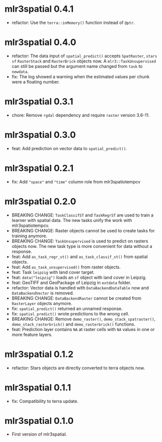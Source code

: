 # mlr3spatial 0.4.1

* refactor: Use the `terra::inMemory()` function instead of `@ptr`.

# mlr3spatial 0.4.0

* refactor: The data input of `spatial_predict()` accepts `SpatRaster`, `stars` `sf` `RasterStack` and `RasterBrick` objects now.
  A `mlr3::TaskUnsupervised` can still be passed but the argument name changed from `task` to `newdata`.
* fix: The log showed a warning when the estimated values per chunk were a floating number.

# mlr3spatial 0.3.1

* chore: Remove `rgdal` dependency and require `raster` version 3.6-11.

# mlr3spatial 0.3.0

* feat: Add prediction on vector data to `spatial_predict()`.

# mlr3spatial 0.2.1

* fix: Add `"space"` and `"time"` column role from mlr3spatiotempcv

# mlr3spatial 0.2.0

* BREAKING CHANGE: `TaskClassifST` and `TaskRegrST` are used to train a learner with spatial data.
  The new tasks unify the work with mlr3spatiotempcv.
* BREAKING CHANGE: Raster objects cannot be used to create tasks for training anymore.
* BREAKING CHANGE: `TaskUnsupervised` is used to predict on rasters objects now.
  The new task type is more convenient for data without a response.
* feat: Add `as_task_regr_st()` and `as_task_classif_st()` from spatial objects.
* feat: Add `as_task_unsupervised()` from raster objects.
* feat: Task `leipzig` with land cover target.
* feat: `data("leipzig")` loads an `sf` object with land cover in Leipzig.
* feat: GeoTIFF and GeoPackage of Leipzig in `extdata` folder.
* refactor: Vector data is handled with `DataBackendDataTable` now and `DataBackendVector` is removed.
* BREAKING CHANGE: `DataBackendRaster` cannot be created from `RasterLayer` objects anymore.
* fix: `spatial_predict()` returned an unnamed response.
* fix: `spatial_predict()` wrote predictions to the wrong cell.
* BREAKING CHANGE: Remove `demo_raster()`, `demo_stack_spatraster()`, `demo_stack_rasterbrick()` and `demo_rasterbrick()` functions.
* feat: Prediction layer contains `NA` at raster cells with `NA` values in one or more feature layers.

# mlr3spatial 0.1.2

* refactor: Stars objects are directly converted to terra objects now.

# mlr3spatial 0.1.1

* fix: Compatibility to terra update.

# mlr3spatial 0.1.0

* First version of mlr3spatial.

